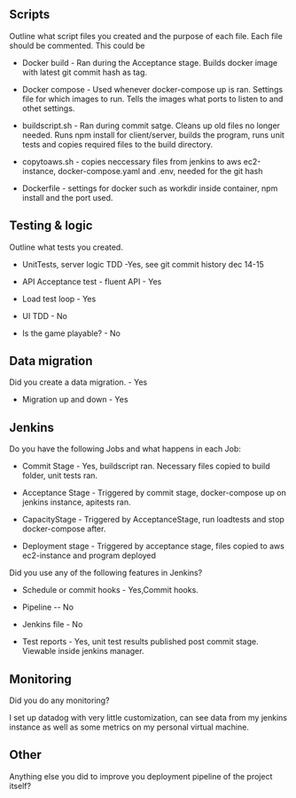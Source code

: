 ## Scripts

Outline what script files you created and the purpose of each file. Each file should be commented. This could be

- Docker build - Ran during the Acceptance stage. Builds docker image with latest git commit hash as tag.

- Docker compose - Used whenever docker-compose up is ran. Settings file for which images to run. Tells the images what ports to listen to and othet settings.

- buildscript.sh - Ran during commit satge. Cleans up old files no longer needed. Runs npm install for client/server, builds the program, runs unit tests and copies required files to the build directory.

- copytoaws.sh - copies neccessary files from jenkins to aws ec2-instance, docker-compose.yaml and .env, needed for the git hash

- Dockerfile - settings for docker such as workdir inside container, npm install and the port used.

## Testing & logic

Outline what tests you created.

- UnitTests, server logic TDD -Yes, see git commit history dec 14-15

- API Acceptance test - fluent API - Yes

- Load test loop - Yes

- UI TDD - No

- Is the game playable? - No


## Data migration

Did you create a data migration. - Yes

- Migration up and down - Yes


## Jenkins

Do you have the following Jobs and what happens in each Job:

- Commit Stage - Yes, buildscript ran. Necessary files copied to build folder, unit tests ran.

- Acceptance Stage - Triggered by commit stage, docker-compose up on jenkins instance, apitests ran.

- CapacityStage - Triggered by AcceptanceStage, run loadtests and stop docker-compose after.

- Deployment stage - Triggered by acceptance stage, files copied to aws ec2-instance and program deployed


Did you use any of the following features in Jenkins?

- Schedule or commit hooks - Yes,Commit hooks.

- Pipeline -- No

- Jenkins file - No

- Test reports - Yes, unit test results published post commit stage. Viewable inside jenkins manager.

## Monitoring

Did you do any monitoring?

I set up datadog with very little customization, can see data from my jenkins instance as well as some metrics on my personal virtual machine.

## Other

Anything else you did to improve you deployment pipeline of the project itself?
